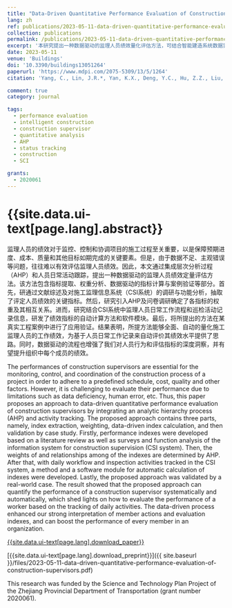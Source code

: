 ```yaml
---
title: "Data-Driven Quantitative Performance Evaluation of Construction Supervisors"
lang: zh
ref: publications/2023-05-11-data-driven-quantitative-performance-evaluation-of-construction-supervisors
collection: publications
permalink: /publications/2023-05-11-data-driven-quantitative-performance-evaluation-of-construction-supervisors
excerpt: '本研究提出一种数据驱动的监理人员绩效量化评估方法，可结合智能建造系统数据实现人员绩效的定量分析'
date: 2023-05-11
venue: 'Buildings'
doi: '10.3390/buildings13051264'
paperurl: 'https://www.mdpi.com/2075-5309/13/5/1264'
citation: 'Yang, C., Lin, J.R.*, Yan, K.X., Deng, Y.C., Hu, Z.Z., Liu, C. (2023). Data-Driven Quantitative Performance Evaluation of Construction Supervisors. <i>Buildings</i>, 13(5), 1264. doi: 10.3390/buildings13051264'

comment: true
category: journal

tags: 
  - performance evaluation
  - intelligent construction
  - construction supervisor
  - quantitative analysis
  - AHP
  - status tracking
  - construction
  - SCI

grants:
  - 2020061
---
```



{{site.data.ui-text[page.lang].abstract}}
====

监理人员的绩效对于监控、控制和协调项目的施工过程至关重要，以是保障预期进度、成本、质量和其他目标如期完成的关键要素。但是，由于数据不足、主观错误等问题，往往难以有效评估监理人员绩效。因此，本文通过集成层次分析过程（AHP）和人员日常活动跟踪，提出一种数据驱动的监理人员绩效定量评估方法。该方法包含指标提取、权重分析、数据驱动的指标计算与案例验证等部分。首先，研通过文献综述及对施工监理信息系统（CSI系统）的调研与功能分析，抽取了评定人员绩效的关键指标。然后，研究引入AHP及问卷调研确定了各指标的权重及其相互关系。进而，研究结合CSI系统中监理人员日常工作流程和巡检活动记录信息，研发了绩效指标的自动计算方法和软件模块。最后，将所提出的方法在某真实工程案例中进行了应用验证。结果表明，所提方法能够全面、自动的量化施工监理人员的工作绩效，为基于人员日常工作记录来自动评价其绩效水平提供了思路。同时，数据驱动的流程也增强了我们对人员行为和评估指标的深度洞察，并有望提升组织中每个成员的绩效。

The performances of construction supervisors are essential for the monitoring, control, and coordination of the construction process of a project in order to adhere to a predefined schedule, cost, quality and other factors. However, it is challenging to evaluate their performance due to limitations such as data deficiency, human error, etc. Thus, this paper proposes an approach to data-driven quantitative performance evaluation of construction supervisors by integrating an analytic hierarchy process (AHP) and activity tracking. The proposed approach contains three parts, namely, index extraction, weighting, data-driven index calculation, and then validation by case study. Firstly, performance indexes were developed based on a literature review as well as surveys and function analysis of the information system for construction supervision (CSI system). Then, the weights of and relationships among of the indexes are determined by AHP. After that, with daily workflow and inspection activities tracked in the CSI system, a method and a software module for automatic calculation of indexes were developed. Lastly, the proposed approach was validated by a real-world case. The result showed that the proposed approach can quantify the performance of a construction supervisor systematically and automatically, which shed lights on how to evaluate the performance of a worker based on the tracking of daily activities. The data-driven process enhanced our strong interpretation of member actions and evaluation indexes, and can boost the performance of every member in an organization.

[{{site.data.ui-text[page.lang].download_paper}}]({{page.paperurl}})

[{{site.data.ui-text[page.lang].download_preprint}}]({{ site.baseurl }}/files/2023-05-11-data-driven-quantitative-performance-evaluation-of-construction-supervisors.pdf)

This research was funded by the Science and Technology Plan Project of the Zhejiang Provincial Department of Transportation (grant number 2020061).